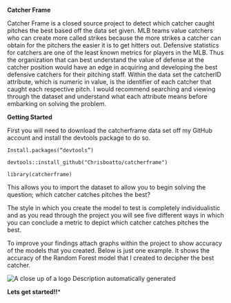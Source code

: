 **Catcher Frame**



Catcher Frame is a closed source project to detect which catcher caught pitches the best based off the data set given. MLB teams value catchers who can create more called strikes because the more strikes a catcher can obtain for the pitchers the easier it is to get hitters out. Defensive statistics for catchers are one of the least known metrics for players in the MLB. Thus the organization that can best understand the value of defense at the catcher position would have an edge in acquiring and developing the best defensive catchers for their pitching staff. Within the data set the catcherID attribute, which is numeric in value, is the identifier of each catcher that caught each respective pitch. I would recommend searching and viewing through the dataset and understand what each attribute means before embarking on solving the problem.

 

**Getting Started**

 

First you will need to download the catcherframe data set off my GitHub account and install the devtools package to do so. 

 

`Install.packages(“devtools”)`

`devtools::install_github("Chrisboatto/catcherframe")`

`library(catcherframe)`

 

This allows you to import the dataset to allow you to begin solving the question; which catcher catches pitches the best?

 

The style in which you create the model to test is completely individualistic and as you read through the project you will see five different ways in which you can conclude a metric to depict which catcher catches pitches the best.

 

To improve your findings attach graphs within the project to show accuracy of the models that you created. Below is just one example. It shows the accuracy of the Random Forest model that I created to decipher the best catcher.

 

![A close up of a logo  Description automatically generated](file:///C:/Users/cboat/AppData/Local/Temp/msohtmlclip1/01/clip_image001.jpg)

**Lets get started!!***